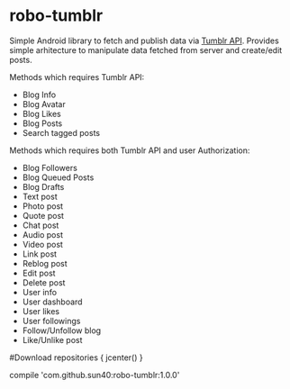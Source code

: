 # robo-tumblr

Simple Android library to fetch and publish data via [Tumblr API](https://www.tumblr.com/docs/en/api/v2). Provides simple arhitecture to manipulate data fetched from server and create/edit posts.



Methods which requires Tumblr API:

- Blog Info
- Blog Avatar
- Blog Likes
- Blog Posts
- Search tagged posts

Methods which requires both Tumblr API and user Authorization:

- Blog Followers
- Blog Queued Posts
- Blog Drafts
- Text post
- Photo post
- Quote post
- Chat post
- Audio post
- Video post
- Link post
- Reblog post
- Edit post
- Delete post
- User info
- User dashboard
- User likes
- User followings
- Follow/Unfollow blog
- Like/Unlike post

#Download
repositories {
        jcenter()
}

compile 'com.github.sun40:robo-tumblr:1.0.0'
